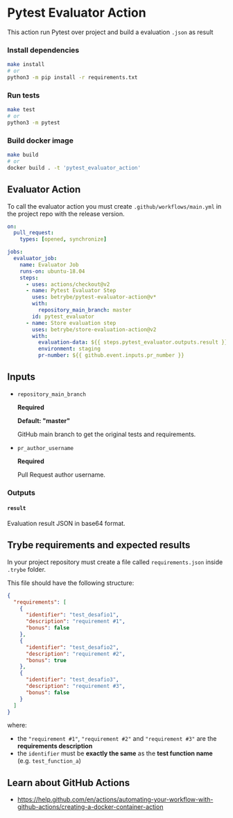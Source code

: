# Pytest Evaluator Action

This action run Pytest over project and build a evaluation `.json` as result

### Install dependencies

```sh
make install
# or
python3 -m pip install -r requirements.txt
```

### Run tests

```sh
make test
# or
python3 -m pytest
```

### Build docker image

```sh
make build
# or
docker build . -t 'pytest_evaluator_action'
```

## Evaluator Action

To call the evaluator action you must create `.github/workflows/main.yml` in the project repo with the release version.

```yml
on:
  pull_request:
    types: [opened, synchronize]

jobs:
  evaluator_job:
    name: Evaluator Job
    runs-on: ubuntu-18.04
    steps:
      - uses: actions/checkout@v2
      - name: Pytest Evaluator Step
        uses: betrybe/pytest-evaluator-action@v*
        with:
          repository_main_branch: master
        id: pytest_evaluator
      - name: Store evaluation step
        uses: betrybe/store-evaluation-action@v2
        with:
          evaluation-data: ${{ steps.pytest_evaluator.outputs.result }}
          environment: staging
          pr-number: ${{ github.event.inputs.pr_number }}

```

## Inputs

- `repository_main_branch`

  **Required**

  **Default: "master"**

  GitHub main branch to get the original tests and requirements.

- `pr_author_username`

  **Required**

  Pull Request author username.

### Outputs

#### `result`

Evaluation result JSON in base64 format.

## Trybe requirements and expected results

In your project repository must create a file called `requirements.json` inside `.trybe` folder.

This file should have the following structure:

```json
{
  "requirements": [
    {
      "identifier": "test_desafio1",
      "description": "requirement #1",
      "bonus": false
    },
    {
      "identifier": "test_desafio2",
      "description": "requirement #2",
      "bonus": true
    },
    {
      "identifier": "test_desafio3",
      "description": "requirement #3",
      "bonus": false
    }
  ]
}
```

where:
- the `"requirement #1"`, `"requirement #2"` and `"requirement #3"` are the **requirements description**
- the `identifier` must be **exactly the same** as the **test function name** (e.g. `test_function_a`)

## Learn about GitHub Actions

- https://help.github.com/en/actions/automating-your-workflow-with-github-actions/creating-a-docker-container-action
